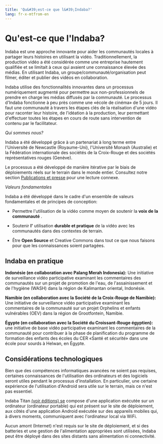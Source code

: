 ```yaml
---
title: 'Qu&#39;est-ce que l&#39;Indaba?'
lang: fr-x-mtfrom-en
---
```

<ReadTime/> 

<h1> Qu&#39;est-ce que l&#39;Indaba? </h1> 

<Leader> 

 Indaba est une approche innovante pour aider les communautés locales à partager leurs histoires en utilisant la vidéo. Traditionnellement, la production vidéo a été considérée comme une entreprise hautement qualifiée et se limitait à ceux qui avaient une connaissance élevée des médias. En utilisant Indaba, un groupe/communauté/organisation peut filmer, éditer et publier des vidéos en collaboration.  

<!-- Indaba is a process to support collaborative film-making by non-professionals. It supports the entire process from commissioning content, helping contributors capture high value content, to creating edits \(stories\) representing their narratives. --> 

 Indaba utilise des fonctionnalités innovantes dans un processus numériquement augmenté pour permettre aux non-professionnels de prendre en charge les médias diffusés par la communauté. Le processus d&#39;Indaba fonctionne à peu près comme une «école de cinéma» de 5 jours. Il faut une communauté à travers les étapes clés de la réalisation d&#39;une vidéo pour raconter leur histoire, de l&#39;idéation à la production, leur permettant d&#39;effectuer toutes les étapes en cours de route sans intervention de contenu par le facilitateur.  

<el-divider content-position="left"> <i class="el-icon-user"/>Qui sommes nous?</i> </el-divider> 

 Indaba a été développé grâce à un partenariat à long terme entre l&#39;Université de Newcastle (Royaume-Uni), l&#39;Université Monash (Australie) et la Fédération internationale des sociétés de la Croix-Rouge et des sociétés représentatives rouges (Genève).  

 Le processus a été développé de manière itérative par le biais de déploiements réels sur le terrain dans le monde entier. Consultez notre section <a href="/fr/guide/pubs/">Publications et presse</a> pour une lecture connexe.  

<el-divider content-position="left"> <i class="el-icon-trophy"/>Valeurs fondamentales</i> </el-divider> 

 Indaba a été développé dans le cadre d&#39;un ensemble de valeurs fondamentales et de principes de conception:  

<ul><li> Permettre l&#39;utilisation de la vidéo comme moyen de soutenir la <strong>voix de la communauté</strong> . </li></ul> 
<ul><li> Soutenir <strong>l&#39;</strong> utilisation <strong>durable et pratique</strong> de la vidéo avec les communautés dans des contextes de terrain. </li></ul> 
<ul><li> Être <strong>Open Source</strong> et Creative Commons dans tout ce que nous faisons pour que les connaissances soient partagées. </li></ul> 

</Leader> 

<h2> Indaba en pratique </h2> 

 <strong>Indonésie (en collaboration avec Palang Merah Indonesia):</strong> Une initiative de surveillance vidéo participative examinant les commentaires des communautés sur un projet de promotion de l&#39;eau, de l&#39;assainissement et de l&#39;hygiène (WASH) dans la région de Kalimantan oriental, Indonésie.  

<YouTube id="6N8y-uMrMe8"/> 

 <strong>Namibie (en collaboration avec la Société de la Croix-Rouge de Namibie):</strong> Une initiative de surveillance vidéo participative examinant les commentaires de la communauté sur un projet Orphelins et enfants vulnérables (OEV) dans la région de Grootfontein, Namibie.  

<YouTube id="n7yMINp1dCQ"/> 

 <strong>Égypte (en collaboration avec la Société du Croissant-Rouge égyptien):</strong> une initiative de base vidéo participative examinant les commentaires de la communauté pour contribuer à la phase de planification du programme de formation des enfants des écoles du CER «Santé et sécurité» dans une école pour sourds à Helwan, en Égypte.  

<YouTube id="KNRztuM_J8Q"/> 

<h2> Considérations technologiques </h2> 

 Bien que des compétences informatiques avancées ne soient pas requises, certaines connaissances de l&#39;utilisation des ordinateurs et des logiciels seront utiles pendant le processus d&#39;installation. En particulier, une certaine expérience de l&#39;utilisation d&#39;Android sera utile sur le terrain, mais ce n&#39;est pas essentiel.  

 Indaba Titan <a href="/fr/guide/editions/">(voir éditions) se</a> compose d&#39;une application exécutée sur un ordinateur (ordinateur portable) qui est présent sur le site de déploiement, aux côtés d&#39;une application Android exécutée sur des appareils mobiles qui, à divers moments, communiquent avec l&#39;ordinateur local via WiFi.  

 Aucun amont (Internet) n&#39;est requis sur le site de déploiement, et si des batteries et une gestion de l&#39;alimentation appropriées sont utilisées, Indaba peut être déployé dans des sites distants sans alimentation ni connectivité.  
